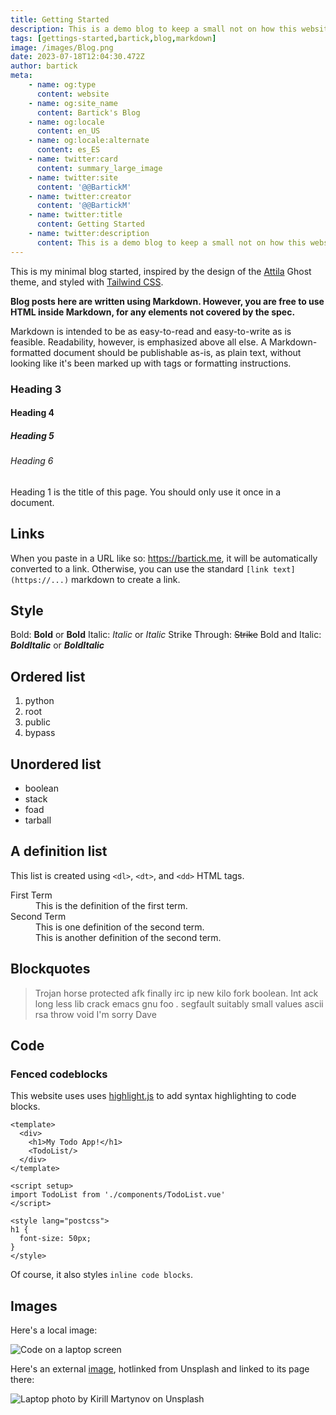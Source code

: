 ```yaml
---
title: Getting Started
description: This is a demo blog to keep a small not on how this website works. USe it as a reference to start writing your own blogs.
tags: [gettings-started,bartick,blog,markdown]
image: /images/Blog.png
date: 2023-07-18T12:04:30.472Z
author: bartick
meta:
    - name: og:type
      content: website
    - name: og:site_name
      content: Bartick's Blog
    - name: og:locale
      content: en_US
    - name: og:locale:alternate
      content: es_ES
    - name: twitter:card
      content: summary_large_image
    - name: twitter:site
      content: '@@BartickM'
    - name: twitter:creator
      content: '@@BartickM'
    - name: twitter:title
      content: Getting Started
    - name: twitter:description
      content: This is a demo blog to keep a small not on how this website works. USe it as a reference to start writing your own blogs.
---
```


This is my minimal blog started, inspired by the design of the [Attila](https://github.com/zutrinken/attila) Ghost theme, and styled with [Tailwind CSS](https://tailwindcss.com).

**Blog posts here are written using Markdown. However, you are free to use HTML inside Markdown, for any elements not covered by the spec.**

Markdown is intended to be as easy-to-read and easy-to-write as is feasible. Readability, however, is emphasized above all else. A Markdown-formatted document should be publishable as-is, as plain text, without looking like it's been marked up with tags or formatting instructions.

### Heading 3
#### Heading 4
##### Heading 5
###### Heading 6

Heading 1 is the title of this page. You should only use it once in a document.

## Links

When you paste in a URL like so: https://bartick.me, it will be automatically converted to a link. Otherwise, you can use the standard `[link text](https://...)` markdown to create a link.

## Style

Bold: **Bold** or __Bold__
Italic: *Italic* or _Italic_
Strike Through: ~~Strike~~
Bold and Italic: ***BoldItalic*** or __*BoldItalic*__

## Ordered list

1. python
2. root
3. public
4. bypass

## Unordered list

- boolean
- stack
- foad
- tarball

## A definition list

This list is created using `<dl>`, `<dt>`, and `<dd>` HTML tags.

<dl>
  <dt>First Term</dt>
  <dd>This is the definition of the first term.</dd>
  <dt>Second Term</dt>
  <dd>This is one definition of the second term. </dd>
  <dd>This is another definition of the second term.</dd>
</dl>

## Blockquotes

> Trojan horse protected afk finally irc ip new kilo fork boolean. Int ack long less lib crack emacs gnu foo *.* segfault suitably small values ascii rsa throw void I'm sorry Dave

## Code

### Fenced codeblocks

This website uses uses [highlight.js](https://github.com/EldoranDev/gridsome-plugin-remark-shiki) to add syntax highlighting to code blocks.

```vue
<template>
  <div>
    <h1>My Todo App!</h1>
    <TodoList/>
  </div>
</template>

<script setup>
import TodoList from './components/TodoList.vue'
</script>

<style lang="postcss">
h1 {
  font-size: 50px;
}
</style>
```

Of course, it also styles `inline code blocks`.

## Images

Here's a local image:

![Code on a laptop screen](/images/posts/luca-bravo-XJXWbfSo2f0-unsplash.jpg)

Here's an external [image](https://unsplash.com/photos/vhpD1Ikatwo), hotlinked from Unsplash and linked to its page there: 

![Laptop photo by Kirill Martynov on Unsplash](https://images.unsplash.com/photo-1581013793663-dedd7e462266?ixlib=rb-4.0.3&ixid=M3wxMjA3fDB8MHxwaG90by1wYWdlfHx8fGVufDB8fHx8fA%3D%3D&auto=format&fit=crop&w=735&q=80)

